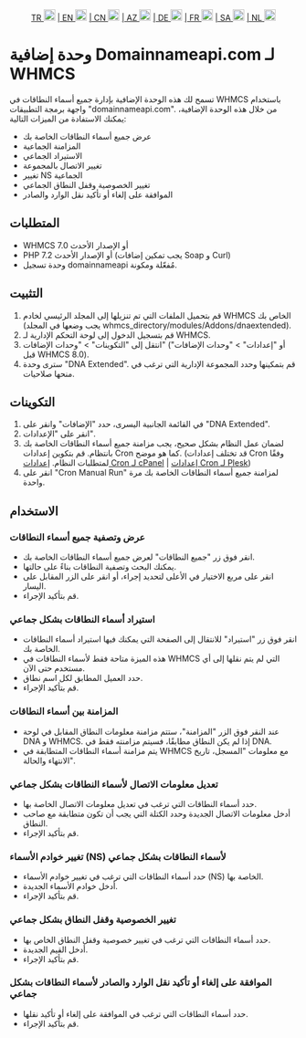 <div align="center">  
  <a href="README.md"   >   TR <img style="padding-top: 8px" src="https://raw.githubusercontent.com/yammadev/flag-icons/master/png/TR.png" alt="TR" height="20" /></a>  
  <a href="README-EN.md"> | EN <img style="padding-top: 8px" src="https://raw.githubusercontent.com/yammadev/flag-icons/master/png/US.png" alt="EN" height="20" /></a>  
  <a href="README-CN.md"> | CN <img style="padding-top: 8px" src="https://raw.githubusercontent.com/yammadev/flag-icons/master/png/CN.png" alt="CN" height="20" /></a>  
  <a href="README-AZ.md"> | AZ <img style="padding-top: 8px" src="https://raw.githubusercontent.com/yammadev/flag-icons/master/png/AZ.png" alt="AZ" height="20" /></a>  
  <a href="README-DE.md"> | DE <img style="padding-top: 8px" src="https://raw.githubusercontent.com/yammadev/flag-icons/master/png/DE.png" alt="DE" height="20" /></a>  
  <a href="README-FR.md"> | FR <img style="padding-top: 8px" src="https://raw.githubusercontent.com/yammadev/flag-icons/master/png/FR.png" alt="FR" height="20" /></a>  
  <a href="README-AR.md"> | SA <img style="padding-top: 8px" src="https://raw.githubusercontent.com/yammadev/flag-icons/master/png/SA.png" alt="AR" height="20" /></a>  
  <a href="README-NL.md"> | NL <img style="padding-top: 8px" src="https://raw.githubusercontent.com/yammadev/flag-icons/master/png/NL.png" alt="NL" height="20" /></a>  
</div>


# وحدة إضافية Domainnameapi.com لـ WHMCS

تسمح لك هذه الوحدة الإضافية بإدارة جميع أسماء النطاقات في WHMCS باستخدام واجهة برمجة التطبيقات "domainnameapi.com". من خلال هذه الوحدة الإضافية، يمكنك الاستفادة من الميزات التالية:

* عرض جميع أسماء النطاقات الخاصة بك
* المزامنة الجماعية
* الاستيراد الجماعي
* تغيير الاتصال بالمجموعة
* تغيير NS الجماعية
* تغيير الخصوصية وقفل النطاق الجماعي
* الموافقة على إلغاء أو تأكيد نقل الوارد والصادر

المتطلبات
----------

* WHMCS 7.0 أو الإصدار الأحدث
* PHP 7.2 أو الإصدار الأحدث (يجب تمكين إضافات Soap و Curl)
* وحدة تسجيل domainnameapi مُفعّلة ومكونة.

التثبيت
-------

1. قم بتحميل الملفات التي تم تنزيلها إلى المجلد الرئيسي لخادم WHMCS الخاص بك (يجب وضعها في المجلد whmcs_directory/modules/Addons/dnaextended).
2. قم بتسجيل الدخول إلى لوحة التحكم الإدارية لـ WHMCS.
3. انتقل إلى "التكوينات" > "وحدات الإضافات" (أو "إعدادات" > "وحدات الإضافات" قبل WHMCS 8.0).
4. سترى وحدة "DNA Extended". قم بتمكينها وحدد المجموعة الإدارية التي ترغب في منحها صلاحيات.

التكوينات
--------

1. في القائمة الجانبية اليسرى، حدد "الإضافات" وانقر على "DNA Extended".
2. انقر على "الإعدادات".
3. لضمان عمل النظام بشكل صحيح، يجب مزامنة جميع أسماء النطاقات الخاصة بك بانتظام. قم بتكوين إعدادات Cron كما هو موضح. (قد تختلف إعدادات Cron وفقًا لمتطلبات النظام. [إعدادات Cron لـ cPanel](https://www.youtube.com/watch?v=t5mjWGegE-g) | [إعدادات Cron لـ Plesk](https://www.youtube.com/watch?v=ur1_ua9TMXs))
4. انقر على "Cron Manual Run" لمزامنة جميع أسماء النطاقات الخاصة بك مرة واحدة.

الاستخدام
------

### عرض وتصفية جميع أسماء النطاقات

- انقر فوق زر "جميع النطاقات" لعرض جميع أسماء النطاقات الخاصة بك.
- يمكنك البحث وتصفية النطاقات بناءً على حالتها.
- انقر على مربع الاختيار في الأعلى لتحديد إجراء، أو انقر على الزر المقابل على اليسار.
- قم بتأكيد الإجراء.

### استيراد أسماء النطاقات بشكل جماعي

- انقر فوق زر "استيراد" للانتقال إلى الصفحة التي يمكنك فيها استيراد أسماء النطاقات الخاصة بك.
- هذه الميزة متاحة فقط لأسماء النطاقات في WHMCS التي لم يتم نقلها إلى أي مستخدم حتى الآن.
- حدد العميل المطابق لكل اسم نطاق.
- قم بتأكيد الإجراء.

### المزامنة بين أسماء النطاقات

- عند النقر فوق الزر "المزامنة"، ستتم مزامنة معلومات النطاق المقابل في لوحة DNA و WHMCS. إذا لم يكن النطاق مطابقًا، فسيتم مزامنته فقط في DNA.
- يتم مزامنة أسماء النطاقات المتطابقة في WHMCS مع معلومات "المسجل، تاريخ الانتهاء والحالة".

### تعديل معلومات الاتصال لأسماء النطاقات بشكل جماعي

- حدد أسماء النطاقات التي ترغب في تعديل معلومات الاتصال الخاصة بها.
- أدخل معلومات الاتصال الجديدة وحدد الكتلة التي يجب أن تكون متطابقة مع صاحب النطاق.
- قم بتأكيد الإجراء.

### تغيير خوادم الأسماء (NS) لأسماء النطاقات بشكل جماعي

- حدد أسماء النطاقات التي ترغب في تغيير خوادم الأسماء (NS) الخاصة بها.
- أدخل خوادم الأسماء الجديدة.
- قم بتأكيد الإجراء.

### تغيير الخصوصية وقفل النطاق بشكل جماعي

- حدد أسماء النطاقات التي ترغب في تغيير خصوصية وقفل النطاق الخاص بها.
- أدخل القيم الجديدة.
- قم بتأكيد الإجراء.

### الموافقة على إلغاء أو تأكيد نقل الوارد والصادر لأسماء النطاقات بشكل جماعي

- حدد أسماء النطاقات التي ترغب في الموافقة على إلغاء أو تأكيد نقلها.
- قم بتأكيد الإجراء.
